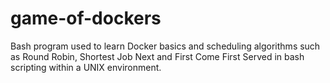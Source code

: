 # game-of-dockers
 Bash program used to learn Docker basics and scheduling algorithms such as Round Robin, Shortest Job Next and First Come First Served in bash scripting within a UNIX environment.
